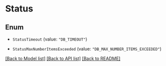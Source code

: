 # Status

## Enum


* `StatusTimeout` (value: `"DB_TIMEOUT"`)

* `StatusMaxNumberItemsExceeded` (value: `"DB_MAX_NUMBER_ITEMS_EXCEEDED"`)


[[Back to Model list]](../README.md#documentation-for-models) [[Back to API list]](../README.md#documentation-for-api-endpoints) [[Back to README]](../README.md)


